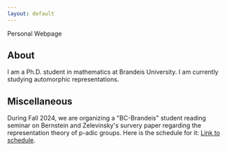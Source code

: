 ```yaml
---
layout: default
---
```


Personal Webpage




## About

I am a Ph.D. student in mathematics at Brandeis University. I am currently studying automorphic representations.

## Miscellaneous

During Fall 2024, we are organizing a "BC-Brandeis" student reading seminar on Bernstein and Zelevinsky's survery paper regarding the representation theory of p-adic groups. Here is the schedule for it:
[Link to schedule](./bzf2024.html).


